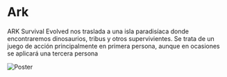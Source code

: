 # Ark

ARK Survival Evolved nos traslada a una isla paradisíaca donde encontraremos dinosaurios, tribus y otros supervivientes. Se trata de un juego de acción principalmente en primera persona, aunque en ocasiones se aplicará una tercera persona

![Poster](https://generacionxbox.com/wp-content/uploads/2017/08/ark-survival-evolved-analisis-portada-generacion-xbox.jpg)
